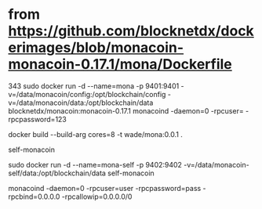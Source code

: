 


# from https://github.com/blocknetdx/dockerimages/blob/monacoin-monacoin-0.17.1/mona/Dockerfile






343  sudo  docker run -d --name=mona -p 9401:9401 -v=/data/monacoin/config:/opt/blockchain/config -v=/data/monacoin/data:/opt/blockchain/data  blocknetdx/monacoin:monacoin-0.17.1   monacoind -daemon=0 -rpcuser= -rpcpassword=123



docker build --build-arg cores=8 -t wade/mona:0.0.1 .





self-monacoin



sudo  docker run -d --name=mona-self -p 9402:9402  -v=/data/monacoin-self/data:/opt/blockchain/data  self-monacoin





monacoind -daemon=0 -rpcuser=user -rpcpassword=pass -rpcbind=0.0.0.0 -rpcallowip=0.0.0.0/0
